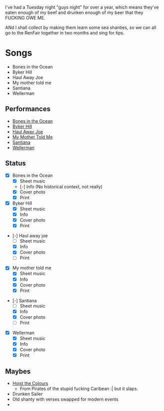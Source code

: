I've had a Tuesday night "guys night" for over a year, which means they've eaten enough of my beef and drunken enough of my beer that they FUCKING OWE ME.

ANd I shall collect by making them learn some sea shanties, so we can all go to the RenFair together in two months and sing for tips.

# Songs

* Bones in the Ocean
* Byker Hill
* Haul Away Joe
* My mother told me
* Santiana
* Wellerman

## Performances

* [Bones in the Ocean](https://www.youtube.com/watch?v=Qy_B6-seDqY)
* [Byker Hill](https://www.youtube.com/watch?v=ejsOuhpM2NQ)
* [Haul Away Joe]()
* [My Mother Told Me](https://www.youtube.com/watch?v=2iUmoxYrIsE)
* [Santiana](https://www.youtube.com/watch?v=oWx7O9bUnMg)
* [Wellerman](https://www.youtube.com/watch?v=qP-7GNoDJ5c)

## Status

- [X] Bones in the Ocean
  - [X] Sheet music
  - [-] Info            (No historical context, not really)
  - [X] Cover photo
  - [X] Print

- [X] Byker Hill
  - [X] Sheet music
  - [X] Info
  - [X] Cover photo
  - [X] Print

- [-] Haul away joe
  - [ ] Sheet music
  - [X] Info
  - [X] Cover photo
  - [ ] Print

- [X] My mother told me
  - [X] Sheet music
  - [X] Info
  - [X] Cover photo
  - [X] Print

- [-] Santiana
  - [ ] Sheet music
  - [X] Info
  - [X] Cover photo
  - [ ] Print

- [X] Wellerman
  - [X] Sheet music
  - [X] Info
  - [X] Cover photo
  - [X] Print

## Maybes

* [Hoist the Colours](https://www.youtube.com/watch?v=-7LnKnDg8TI) 
  - From Pirates of the stupid fucking Caribean :| but it slaps.
* Drunken Sailer
* Old shanty with verses swapped for modern events
* 